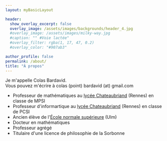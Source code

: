 ```yaml
---
layout: myBasicLayout

header:
  show_overlay_excerpt: false
  overlay_image: /assets/images/backgrounds/header_4.jpg
  #overlay_image: /assets/images/milky-way.jpg
  #caption: "" #Voie lactée"
  #overlay_filter: rgba(1, 17, 47, 0.2)
  #overlay_color: "#907ab3"

author_profile: false
permalink: /about/
title: "À propos"
---
```


Je m'appelle Colas Bardavid.  
Vous pouvez m'écrire à colas (point) bardavid (at) gmail.com

<!-- # Mathématiques -->
- Professeur de mathématiques au [lycée Chateaubriand](https://www.lycee-chateaubriand.fr/) (Rennes) en classe de MPSI
- Professeur d'informartique au [lycée Chateaubriand](https://www.lycee-chateaubriand.fr/) (Rennes) en classe de PCSI
- Ancien élève de l'[École normale supérieure](https://www.ens.psl.eu) (Ulm)
- Docteur en mathématiques 
- Professeur agrégé
- Titulaire d'une licence de philosophie de la Sorbonne

<!--# Informatique
- Je suis le créateur de l'application pour tablettes et smartphones Improov, disponible pour iPhone, Android et iPad. 
- J'ai travaillé au sein du [Laptop](http://lelaptop.com) pendant deux années durant lesquelles je me suis formé à l'[UX design](https://www.youtube.com/watch?v=SRec90j6lTY). J'utilise désormais ces principes de conception dans toutes mes activités. 
- Je suis co-créateur de [Mathopera](https://mathopera.com) et co-animateur de [Improov Maths](https://twitter.com/Improov_Maths), destinés aux étudiants et aux enseignants.

# Philosophie
- Je suis titulaire d'une licence de philosophie de la Sorbonne.-->


